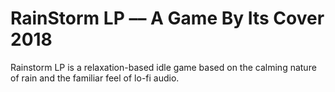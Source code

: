 # RainStorm LP –– A Game By Its Cover 2018
Rainstorm LP is a relaxation-based idle game based on the calming nature of rain and the familiar feel of lo-fi audio.
